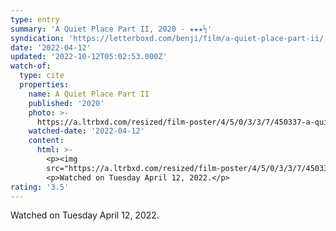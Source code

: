 ```yaml
---
type: entry
summary: 'A Quiet Place Part II, 2020 - ★★★½'
syndication: 'https://letterboxd.com/benji/film/a-quiet-place-part-ii/'
date: '2022-04-12'
updated: '2022-10-12T05:02:53.000Z'
watch-of:
  type: cite
  properties:
    name: A Quiet Place Part II
    published: '2020'
    photo: >-
      https://a.ltrbxd.com/resized/film-poster/4/5/0/3/3/7/450337-a-quiet-place-part-ii-0-600-0-900-crop.jpg?v=75a12b8eec
    watched-date: '2022-04-12'
    content:
      html: >-
        <p><img
        src="https://a.ltrbxd.com/resized/film-poster/4/5/0/3/3/7/450337-a-quiet-place-part-ii-0-600-0-900-crop.jpg?v=75a12b8eec"/></p>
        <p>Watched on Tuesday April 12, 2022.</p>
rating: '3.5'
---
```

Watched on Tuesday April 12, 2022.
